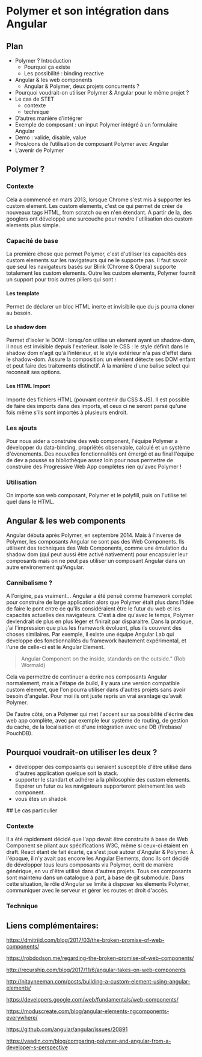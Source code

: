 # Polymer et son intégration dans Angular

## Plan

* Polymer ? Introduction
  * Pourquoi ça existe
  * Les possibilité : binding reactive
* Angular & les web components
  * Angular & Polymer, deux projets concurrents ?
* Pourquoi voudrait-on utiliser Polymer & Angular pour le même projet ?
* Le cas de STET
  * contexte
  * technique
* D’autres manière d’intégrer
* Exemple de composant : un input Polymer intégré à un formulaire Angular
* Demo : valide, disable, value
* Pros/cons de l’utilisation de composant Polymer avec Angular
* L’avenir de Polymer

## Polymer ?

### Contexte
Cela a commencé en mars 2013, lorsque Chrome s'est mis à supporter les custom element. Les custom elements, c'est ce qui permet de créer de nouveaux tags HTML, from scratch ou en n'en étendant. A partir de la, des googlers ont développé une surcouche pour rendre l'utilisation des custom elements plus simple.

### Capacité de base
La première chose que permet Polymer, c'est d'utiliser les capacités des custom elements sur les navigateurs qui ne le supporte pas. Il faut savoir que seul les navigateurs basés sur Blink (Chrome & Opera) supporte totalement les custom elements. Outre les custom elements, Polymer fournit un support pour trois autres piliers qui sont :

#### Les template
Permet de déclarer un bloc HTML inerte et invisibile que du js pourra cloner au besoin.

#### Le shadow dom
Permet d'isoler le DOM : lorsqu'on utilise un element ayant un shadow-dom, il nous est invisible depuis l'exterieur.
Isole le CSS : le style définit dans le shadow dom n'agit qu'à l'intérieur, et le style extérieur n'a pas d'effet dans le shadow-dom.
Assure la composition: un element détecte ses DOM enfant et peut faire des traitements distinctif. A la manière d'une balise select qui reconnait ses options.

#### Les HTML Import
Importe des fichiers HTML (pouvant contenir du CSS & JS). Il est possible de faire des imports dans des imports, et ceux ci ne seront parsé qu'une fois même s'ils sont importés à plusieurs endroit.

### Les ajouts
Pour nous aider a construire des web component, l'équipe Polymer a développer du data-binding, propriétés observable, calculé et un système d'évenements.
Des nouvelles fonctionnalités ont émergé et au final l'équipe de dev a poussé sa bibliothèque assez loin pour nous permettre de construire des Progressive Web App complètes rien qu'avec Polymer !

### Utilisation
On importe son web composant, Polymer et le polyfill, puis on l'utilise tel quel dans le HTML.

## Angular & les web components
Angular débuta après Polymer, en septembre 2014. Mais à l'inverse de Polymer, les composants Angular ne sont pas des Web Components. Ils utilisent des techniques des Web Components, comme une émulation du shadow dom (qui peut aussi être activé nativement) pour encapsuler leur composants mais on ne peut pas utiliser un composant Angular dans un autre environement qu'Angular.

### Cannibalisme ?
A l'origine, pas vraiment... Angular a été pensé comme framework complet pour construire de large application alors que Polymer était plus dans l'idée de faire le pont entre ce qu'ils considéraient être le futur du web et les capacités actuelles des navigateurs. C'est à dire qu'avec le temps, Polymer deviendrait de plus en plus léger et finirait par disparaitre.
Dans la pratique, j'ai l'impression que plus les framework évoluent, plus ils couvrent des choses similaires. Par exemple, il existe une équipe Angular Lab qui développe des fonctionnalités du framework hautement expérimental, et l'une de celle-ci est le Angular Element.

> Angular Component on the inside, standards on the outside.” (Rob Wormald)

Cela va permettre de continuer a écrire nos composants Angular normalement, mais a l'étape de build, il y aura une version compatible custom element, que l'on pourra utiliser dans d'autres projets sans avoir besoin d'angular. Pour moi ils ont juste repris un vrai avantage qu'avait Polymer.

De l'autre côté, on a Polymer qui met l'accent sur sa possibilité d'écrire des web app complète, avec par exemple leur système de routing, de gestion du cache, de la localisation et d'une intégration avec une DB (firebase/ PouchDB).

## Pourquoi voudrait-on utiliser les deux ?
- développer des composants qui seraient susceptible d'être utilisé dans d'autres application quelque soit la stack.
- supporter le standart et adhérer a la philosophie des custom elements. Espérer un futur ou les navigateurs supporteront pleinement les web component.
- vous êtes un shadok

## Le cas particulier
### Contexte
Il a été rapidement décidé que l'app devait être construite à base de Web Component se pliant aux spécifications W3C, même si ceux-ci étaient en draft.
React étant de fait écarté, ça s'est joué autour d'Angular & Polymer.
À l'époque, il n'y avait pas encore les Angular Elements, donc ils ont décidé de développer tous leurs composants via Polymer, écrit de manière générique, en vu d'être utilisé dans d'autres projets. Tous ces composants sont maintenu dans un catalogue à part, à base de git submodule.
Dans cette situation, le rôle d'Angular se limite à disposer les élements Polymer, communiquer avec le serveur et gérer les routes et droit d'accès.

### Technique


## Liens complémentaires:
https://dmitriid.com/blog/2017/03/the-broken-promise-of-web-components/

https://robdodson.me/regarding-the-broken-promise-of-web-components/

http://recurship.com/blog/2017/11/6/angular-takes-on-web-components

http://nitayneeman.com/posts/building-a-custom-element-using-angular-elements/

https://developers.google.com/web/fundamentals/web-components/

https://moduscreate.com/blog/angular-elements-ngcomponents-everywhere/

https://github.com/angular/angular/issues/20891

https://vaadin.com/blog/comparing-polymer-and-angular-from-a-developer-s-perspective


